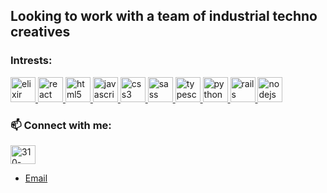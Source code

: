 ## Looking to work with a team of industrial techno creatives 

<h3 align="left">Intrests:</h3>
    <p align="left">
      <a href="https://elixir-lang.org" target="_blank">
        <img
          src="https://www.vectorlogo.zone/logos/elixir-lang/elixir-lang-icon.svg"
          alt="elixir"
          width="40"
          height="40"
        />
      </a>
      <a href="https://reactjs.org/" target="_blank">
        <img
          src="https://devicons.github.io/devicon/devicon.git/icons/react/react-original-wordmark.svg"
          alt="react"
          width="40"
          height="40"
        />
      </a>
      <a href="https://www.w3.org/html/" target="_blank">
        <img
          src="https://devicons.github.io/devicon/devicon.git/icons/html5/html5-original-wordmark.svg"
          alt="html5"
          width="40"
          height="40"
        />
      </a>
      <a
        href="https://developer.mozilla.org/en-US/docs/Web/JavaScript"
        target="_blank"
      >
        <img
          src="https://devicons.github.io/devicon/devicon.git/icons/javascript/javascript-original.svg"
          alt="javascript"
          width="40"
          height="40"
        />
      </a>
      <a href="https://www.w3schools.com/css/" target="_blank">
        <img
          src="https://devicons.github.io/devicon/devicon.git/icons/css3/css3-original-wordmark.svg"
          alt="css3"
          width="40"
          height="40"
        />
      </a>
      <a href="https://sass-lang.com" target="_blank">
        <img
          src="https://devicons.github.io/devicon/devicon.git/icons/sass/sass-original.svg"
          alt="sass"
          width="40"
          height="40"
        />
      </a>
      <a href="https://www.typescriptlang.org/" target="_blank">
        <img
          src="https://devicons.github.io/devicon/devicon.git/icons/typescript/typescript-original.svg"
          alt="typescript"
          width="40"
          height="40"
        />
      </a>
      <a href="https://www.python.org" target="_blank">
        <img
          src="https://devicons.github.io/devicon/devicon.git/icons/python/python-original.svg"
          alt="python"
          width="40"
          height="40"
        />
      </a>
      <a href="https://rubyonrails.org" target="_blank">
        <img
          src="https://devicons.github.io/devicon/devicon.git/icons/rails/rails-original-wordmark.svg"
          alt="rails"
          width="40"
          height="40"
        />
      </a>
      <a href="https://nodejs.org" target="_blank">
        <img
          src="https://devicons.github.io/devicon/devicon.git/icons/nodejs/nodejs-original-wordmark.svg"
          alt="nodejs"
          width="40"
          height="40"
        />
      </a>
    </p>


<h3 align="left">📫 Connect with me:</h3>
  <p align="left">
  <a href="https://linkedin.com/in/310-nicholas-lopez" target="blank"><img align="center" src="https://cdn.jsdelivr.net/npm/simple-icons@3.0.1/icons/linkedin.svg" alt="310-nicholas-lopez" height="30" width="40" /></a>
  </p>

  - [Email](nhjlopez@gmail.com)